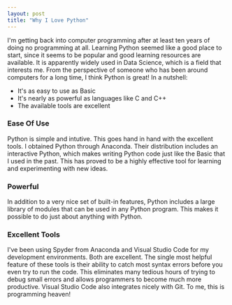 ```yaml
---
layout: post
title: "Why I Love Python"
---
```

<!--## Why I Love Python-->

I'm getting back into computer programming after at least ten years of doing no programming at all. Learning Python seemed like a good place to start, since it seems to be popular and good learning resources are available. It is apparently widely used in Data Science, which is a field that interests me. From the perspective of someone who has been around computers for a long time, I think Python is great! In a nutshell:
- It's as easy to use as Basic
- It's nearly as powerful as languages like C and C++
- The available tools are excellent

### Ease Of Use
Python is simple and intutive. This goes hand in hand with the excellent tools. I obtained Python through Anaconda. Their distribution includes an interactive Python, which makes writing Python code just like the Basic that I used in the past. This has proved to be a highly effective tool for learning and experimenting with new ideas.

### Powerful
In addition to a very nice set of built-in features, Python includes a large library of modules that can be used in any Python program. This makes it possible to do just about anything with Python.

### Excellent Tools
I've been using Spyder from Anaconda and Visual Studio Code for my development environments. Both are excellent. The single most helpful feature of these tools is their ability to catch most syntax errors before you even try to run the code. This eliminates many tedious hours of trying to debug small errors and allows programmers to become much more productive. Visual Studio Code also integrates nicely with Git. To me, this is programming heaven!

